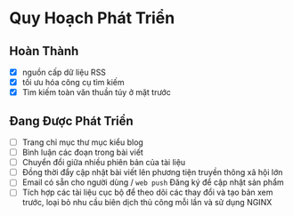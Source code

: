 # Quy Hoạch Phát Triển

## Hoàn Thành

- [x] nguồn cấp dữ liệu RSS
- [x] tối ưu hóa công cụ tìm kiếm
- [x] Tìm kiếm toàn văn thuần túy ở mặt trước

## Đang Được Phát Triển

- [ ] Trang chỉ mục thư mục kiểu blog
- [ ] Bình luận các đoạn trong bài viết
- [ ] Chuyển đổi giữa nhiều phiên bản của tài liệu
- [ ] Đồng thời đẩy cập nhật bài viết lên phương tiện truyền thông xã hội lớn
- [ ] Email có sẵn cho người dùng / `web push` Đăng ký để cập nhật sản phẩm
- [ ] Tích hợp các tài liệu cục bộ để theo dõi các thay đổi và tạo bản xem trước, loại bỏ nhu cầu biên dịch thủ công mỗi lần và sử dụng NGINX